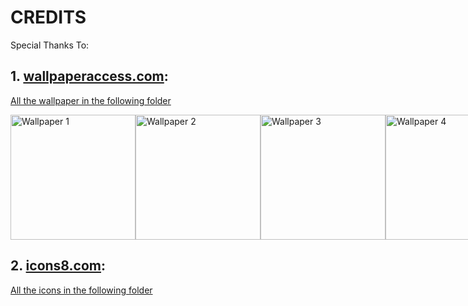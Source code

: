 # CREDITS
Special Thanks To:
## 1. [wallpaperaccess.com](https://wallpaperaccess.com):
[All the wallpaper in the following folder](https://github.com/Deri-Kurniawan/Deri-Kurniawan.github.io/tree/main/src/assets/images/wallpapers)

<div style="display: flex;">
<img src="https://github.com/Deri-Kurniawan/Deri-Kurniawan.github.io/blob/main/src/assets/images/wallpapers/1.png" alt="Wallpaper 1" width="200"/>
<img src="https://github.com/Deri-Kurniawan/Deri-Kurniawan.github.io/blob/main/src/assets/images/wallpapers/2.jpg" alt="Wallpaper 2" width="200"/>
<img src="https://github.com/Deri-Kurniawan/Deri-Kurniawan.github.io/blob/main/src/assets/images/wallpapers/3.png" alt="Wallpaper 3" width="200"/>
<img src="https://github.com/Deri-Kurniawan/Deri-Kurniawan.github.io/blob/main/src/assets/images/wallpapers/4.jpg" alt="Wallpaper 4" width="200"/>
<img src="https://github.com/Deri-Kurniawan/Deri-Kurniawan.github.io/blob/main/src/assets/images/wallpapers/5.jpg" alt="Wallpaper 5" width="200"/>
<img src="https://github.com/Deri-Kurniawan/Deri-Kurniawan.github.io/blob/main/src/assets/images/wallpapers/6.jpg" alt="Wallpaper 6" width="200"/>
</div>

## 2. [icons8.com](https://icons8.com):
[All the icons in the following folder](https://github.com/Deri-Kurniawan/Deri-Kurniawan.github.io/tree/main/src/assets/images/icons/apps)
